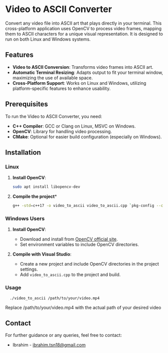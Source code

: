 # Video to ASCII Converter

Convert any video file into ASCII art that plays directly in your terminal. This cross-platform application uses OpenCV to process video frames, mapping them to ASCII characters for a unique visual representation. It is designed to run on both Linux and Windows systems.

## Features

- **Video to ASCII Conversion**: Transforms video frames into ASCII art.
- **Automatic Terminal Resizing**: Adapts output to fit your terminal window, maximizing the use of available space.
- **Cross-Platform Support**: Works on Linux and Windows, utilizing platform-specific features to enhance usability.

## Prerequisites

To run the Video to ASCII Converter, you need:
- **C++ Compiler**: GCC or Clang on Linux, MSVC on Windows.
- **OpenCV**: Library for handling video processing.
- **CMake**: Optional for easier build configuration (especially on Windows).

## Installation

### Linux
1. **Install OpenCV**:
   ```bash
   sudo apt install libopencv-dev
   ```
2. **Compile the project***
      ```bash
      g++ -std=c++17 -o video_to_ascii video_to_ascii.cpp `pkg-config --cflags --libs opencv4`
      ```
### Windows Users

1. **Install OpenCV**:
   - Download and install from [OpenCV official site](https://opencv.org/releases/).
   - Set environment variables to include OpenCV directories.

2. **Compile with Visual Studio**:
   - Create a new project and include OpenCV directories in the project settings.
   - Add `video_to_ascii.cpp` to the project and build.



### Usage
      
      ./video_to_ascii /path/to/your/video.mp4  
      
Replace /path/to/your/video.mp4 with the actual path of your desired video


## Contact

For further guidance or any queries, feel free to contact:

- Ibrahim - [ibrahim.tsn18@gmail.com](mailto:ibrahim.tsn18@gmail.com)




      
